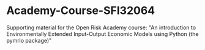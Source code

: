 # Academy-Course-SFI32064
Supporting material for the Open Risk Academy course: "An introduction to Environmentally Extended Input-Output Economic Models using Python (the pymrio package)" 
